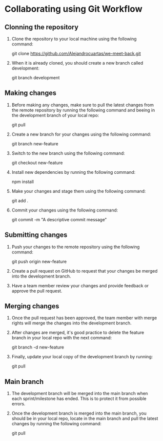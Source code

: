 # Collaborating using Git Workflow

## Clonning the repository

1. Clone the repository to your local machine using the following command:

      git clone https://github.com/Alejandrocuartas/we-meet-back.git
      
2. When it is already cloned, you should create a new branch called development:

      git branch development

## Making changes

1. Before making any changes, make sure to pull the latest changes from the remote repository by running the following command and beeing in the development branch of your local repo:

      git pull

2. Create a new branch for your changes using the following command:

      git branch new-feature

3. Switch to the new branch using the following command:

      git checkout new-feature
      
4. Install new dependencies by running the following command:

      npm install

5. Make your changes and stage them using the following command:

      git add .

6. Commit your changes using the following command:

      git commit -m "A descriptive commit message"

## Submitting changes

1. Push your changes to the remote repository using the following command:

      git push origin new-feature

2. Create a pull request on GitHub to request that your changes be merged into the development branch.

3. Have a team member review your changes and provide feedback or approve the pull request.

## Merging changes

1. Once the pull request has been approved, the team member with merge rights will merge the changes into the development branch.
2. After changes are merged, it's good practice to delete the feature branch in your local repo with the next command:

      git branch -d new-feature

3. Finally, update your local copy of the development branch by running:

      git pull
      
## Main branch
1. The development branch will be merged into the main branch when each sprint/milestone has ended. This is to protect it from possible errors.
2. Once the development branch is merged into the main branch, you should be in your local repo, locate in the main branch and pull the latest changes by running the following command:

      git pull
